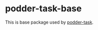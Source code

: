 # podder-task-base

This is base package used by [podder-task](https://github.com/podder-ai/podder-task). 


 
